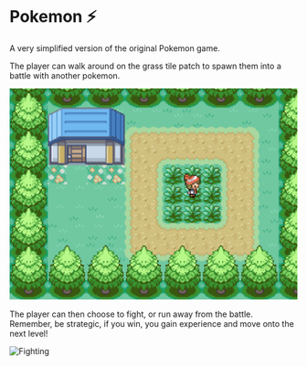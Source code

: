 # Pokemon ⚡

A very simplified version of the original Pokemon game.

The player can walk around on the grass tile patch to spawn them into a battle with another pokemon. 

![Grass Patch](/Pokemon/repoImages/GrassPatch.PNG)

The player can then choose to fight, or run away from the battle. Remember, be strategic, if you win, you gain experience and move onto the next level!

![Fighting](/Pokemon/repoImages/Fight.PNG.PNG)